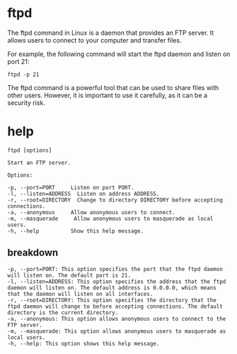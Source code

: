 # ftpd

The ftpd command in Linux is a daemon that provides an FTP server. It allows users to connect to your computer and transfer files.

For example, the following command will start the ftpd daemon and listen on port 21:

`ftpd -p 21`

The ftpd command is a powerful tool that can be used to share files with other users. However, it is important to use it carefully, as it can be a security risk.




# help 

```
ftpd [options]

Start an FTP server.

Options:

-p, --port=PORT     Listen on port PORT.
-l, --listen=ADDRESS  Listen on address ADDRESS.
-r, --root=DIRECTORY  Change to directory DIRECTORY before accepting connections.
-a, --anonymous     Allow anonymous users to connect.
-m, --masquerade     Allow anonymous users to masquerade as local users.
-h, --help          Show this help message.
```

## breakdown

```
-p, --port=PORT: This option specifies the port that the ftpd daemon will listen on. The default port is 21.
-l, --listen=ADDRESS: This option specifies the address that the ftpd daemon will listen on. The default address is 0.0.0.0, which means that the daemon will listen on all interfaces.
-r, --root=DIRECTORY: This option specifies the directory that the ftpd daemon will change to before accepting connections. The default directory is the current directory.
-a, --anonymous: This option allows anonymous users to connect to the FTP server.
-m, --masquerade: This option allows anonymous users to masquerade as local users.
-h, --help: This option shows this help message.
```
